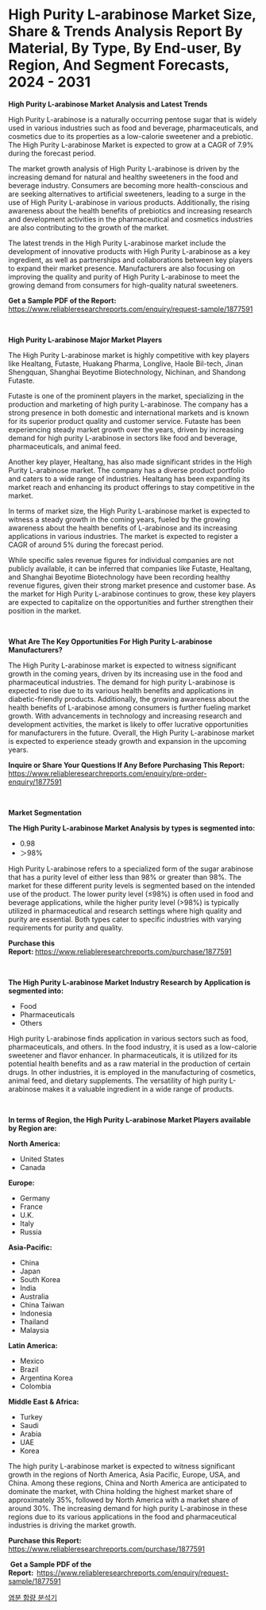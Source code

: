 <p><h1>High Purity L-arabinose Market Size, Share & Trends Analysis Report By Material, By Type, By End-user, By Region, And Segment Forecasts, 2024 - 2031</h1></p><p><strong>High Purity L-arabinose Market Analysis and Latest Trends</strong></p>
<p><p>High Purity L-arabinose is a naturally occurring pentose sugar that is widely used in various industries such as food and beverage, pharmaceuticals, and cosmetics due to its properties as a low-calorie sweetener and a prebiotic. The High Purity L-arabinose Market is expected to grow at a CAGR of 7.9% during the forecast period.</p><p>The market growth analysis of High Purity L-arabinose is driven by the increasing demand for natural and healthy sweeteners in the food and beverage industry. Consumers are becoming more health-conscious and are seeking alternatives to artificial sweeteners, leading to a surge in the use of High Purity L-arabinose in various products. Additionally, the rising awareness about the health benefits of prebiotics and increasing research and development activities in the pharmaceutical and cosmetics industries are also contributing to the growth of the market.</p><p>The latest trends in the High Purity L-arabinose market include the development of innovative products with High Purity L-arabinose as a key ingredient, as well as partnerships and collaborations between key players to expand their market presence. Manufacturers are also focusing on improving the quality and purity of High Purity L-arabinose to meet the growing demand from consumers for high-quality natural sweeteners.</p></p>
<p><strong>Get a Sample PDF of the Report:&nbsp;</strong> <a href="https://www.reliableresearchreports.com/enquiry/request-sample/1877591">https://www.reliableresearchreports.com/enquiry/request-sample/1877591</a></p>
<p>&nbsp;</p>
<p><strong>High Purity L-arabinose Major Market Players</strong></p>
<p><p>The High Purity L-arabinose market is highly competitive with key players like Healtang, Futaste, Huakang Pharma, Longlive, Haole Bil-tech, Jinan Shengquan, Shanghai Beyotime Biotechnology, Nichinan, and Shandong Futaste. </p><p>Futaste is one of the prominent players in the market, specializing in the production and marketing of high purity L-arabinose. The company has a strong presence in both domestic and international markets and is known for its superior product quality and customer service. Futaste has been experiencing steady market growth over the years, driven by increasing demand for high purity L-arabinose in sectors like food and beverage, pharmaceuticals, and animal feed.</p><p>Another key player, Healtang, has also made significant strides in the High Purity L-arabinose market. The company has a diverse product portfolio and caters to a wide range of industries. Healtang has been expanding its market reach and enhancing its product offerings to stay competitive in the market.</p><p>In terms of market size, the High Purity L-arabinose market is expected to witness a steady growth in the coming years, fueled by the growing awareness about the health benefits of L-arabinose and its increasing applications in various industries. The market is expected to register a CAGR of around 5% during the forecast period.</p><p>While specific sales revenue figures for individual companies are not publicly available, it can be inferred that companies like Futaste, Healtang, and Shanghai Beyotime Biotechnology have been recording healthy revenue figures, given their strong market presence and customer base. As the market for High Purity L-arabinose continues to grow, these key players are expected to capitalize on the opportunities and further strengthen their position in the market.</p></p>
<p>&nbsp;</p>
<p><strong>What Are The Key Opportunities For High Purity L-arabinose Manufacturers?</strong></p>
<p><p>The High Purity L-arabinose market is expected to witness significant growth in the coming years, driven by its increasing use in the food and pharmaceutical industries. The demand for high purity L-arabinose is expected to rise due to its various health benefits and applications in diabetic-friendly products. Additionally, the growing awareness about the health benefits of L-arabinose among consumers is further fueling market growth. With advancements in technology and increasing research and development activities, the market is likely to offer lucrative opportunities for manufacturers in the future. Overall, the High Purity L-arabinose market is expected to experience steady growth and expansion in the upcoming years.</p></p>
<p><strong>Inquire or Share Your Questions If Any Before Purchasing This Report:</strong> <a href="https://www.reliableresearchreports.com/enquiry/pre-order-enquiry/1877591">https://www.reliableresearchreports.com/enquiry/pre-order-enquiry/1877591</a></p>
<p>&nbsp;</p>
<p><strong>Market Segmentation</strong></p>
<p><strong>The High Purity L-arabinose Market Analysis by types is segmented into:</strong></p>
<p><ul><li>0.98</li><li>＞98%</li></ul></p>
<p><p>High Purity L-arabinose refers to a specialized form of the sugar arabinose that has a purity level of either less than 98% or greater than 98%. The market for these different purity levels is segmented based on the intended use of the product. The lower purity level (≤98%) is often used in food and beverage applications, while the higher purity level (>98%) is typically utilized in pharmaceutical and research settings where high quality and purity are essential. Both types cater to specific industries with varying requirements for purity and quality.</p></p>
<p><strong>Purchase this Report:&nbsp;</strong><a href="https://www.reliableresearchreports.com/purchase/1877591">https://www.reliableresearchreports.com/purchase/1877591</a></p>
<p>&nbsp;</p>
<p><strong>The High Purity L-arabinose Market Industry Research by Application is segmented into:</strong></p>
<p><ul><li>Food</li><li>Pharmaceuticals</li><li>Others</li></ul></p>
<p><p>High purity L-arabinose finds application in various sectors such as food, pharmaceuticals, and others. In the food industry, it is used as a low-calorie sweetener and flavor enhancer. In pharmaceuticals, it is utilized for its potential health benefits and as a raw material in the production of certain drugs. In other industries, it is employed in the manufacturing of cosmetics, animal feed, and dietary supplements. The versatility of high purity L-arabinose makes it a valuable ingredient in a wide range of products.</p></p>
<p>&nbsp;</p>
<p><strong>In terms of Region, the High Purity L-arabinose Market Players available by Region are:</strong></p>
<p>
    <p> <strong> North America: </strong>
        <ul>
            <li>United States</li>
            <li>Canada</li>
        </ul>
        </p> 
    <p> <strong> Europe: </strong>
        <ul>
            <li>Germany</li>
            <li>France</li>
            <li>U.K.</li>
            <li>Italy</li>
            <li>Russia</li>
        </ul>
        </p> 
    <p> <strong> Asia-Pacific: </strong>
        <ul>
            <li>China</li>
            <li>Japan</li>
            <li>South Korea</li>
            <li>India</li>
            <li>Australia</li>
            <li>China Taiwan</li>
            <li>Indonesia</li>
            <li>Thailand</li>
            <li>Malaysia</li>
        </ul>
        </p> 
    <p> <strong> Latin America: </strong>
        <ul>
            <li>Mexico</li>
            <li>Brazil</li>
            <li>Argentina Korea</li>
            <li>Colombia</li>
        </ul>
        </p> 
    <p> <strong> Middle East & Africa: </strong>
        <ul>
            <li>Turkey</li>
            <li>Saudi</li>
            <li>Arabia</li>
            <li>UAE</li>
            <li>Korea</li>
        </ul>
    </p>
    </p>
<p><p>The high purity L-arabinose market is expected to witness significant growth in the regions of North America, Asia Pacific, Europe, USA, and China. Among these regions, China and North America are anticipated to dominate the market, with China holding the highest market share of approximately 35%, followed by North America with a market share of around 30%. The increasing demand for high purity L-arabinose in these regions due to its various applications in the food and pharmaceutical industries is driving the market growth.</p></p>
<p><strong>Purchase this Report: </strong><a href="https://www.reliableresearchreports.com/purchase/1877591">https://www.reliableresearchreports.com/purchase/1877591</a></p>
<p>&nbsp;<strong>Get a Sample PDF of the Report:&nbsp;&nbsp;</strong><a href="https://www.reliableresearchreports.com/enquiry/request-sample/1877591">https://www.reliableresearchreports.com/enquiry/request-sample/1877591</a></p>
<p><strong></strong></p>
<p><p><a href="https://github.com/crfsywufhm81415/Market-Research-Report-List-1/blob/main/68616361428.md">염분 함량 분석기</a></p></p>